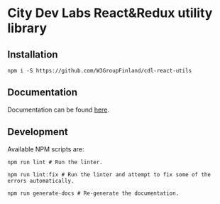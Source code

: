 # City Dev Labs React&Redux utility library

## Installation

```shell
npm i -S https://github.com/W3GroupFinland/cdl-react-utils
```

## Documentation

Documentation can be found [here](https://github.com/W3GroupFinland/cdl-react-utils/blob/master/DOCS.md).

## Development

Available NPM scripts are:

```shell
npm run lint # Run the linter.

npm run lint:fix # Run the linter and attempt to fix some of the errors automatically.

npm run generate-docs # Re-generate the documentation.

```

